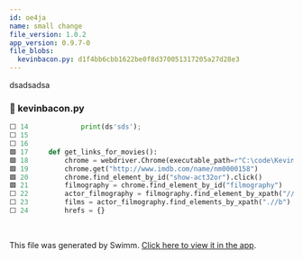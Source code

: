 ```yaml
---
id: oe4ja
name: small change
file_version: 1.0.2
app_version: 0.9.7-0
file_blobs:
  kevinbacon.py: d1f4bb6cbb1622be0f8d370051317205a27d28e3
---
```


dsadsadsa
<!-- NOTE-swimm-snippet: the lines below link your snippet to Swimm -->
### 📄 kevinbacon.py
```python
⬜ 14             print(ds'sds');
⬜ 15     
⬜ 16     
🟩 17     def get_links_for_movies():
🟩 18         chrome = webdriver.Chrome(executable_path=r"C:\code\KevinBacon\chromedriver.exe")
🟩 19         chrome.get("http://www.imdb.com/name/nm0000158")
🟩 20         chrome.find_element_by_id("show-act32or").click()
🟩 21         filmography = chrome.find_element_by_id("filmography")
⬜ 22         actor_filmography = filmography.find_element_by_xpath("//div[@id='filmo-head-actor']/following-sibling::div")
⬜ 23         films = actor_filmography.find_elements_by_xpath(".//b")
⬜ 24         hrefs = {}
```

<br/>

This file was generated by Swimm. [Click here to view it in the app](https://swimm-web-app.web.app/repos/Z2l0aHViJTNBJTNBVG9tSGFua3MlM0ElM0Fqam9vbm4x/docs/oe4ja).